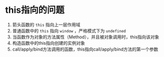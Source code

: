 # this指向的问题

1. 箭头函数的 `this` 指向上一层作用域
2. 普通函数中的 `this` 指向 `window` ，严格模式下为 `undefined`
3. 当函数作为对象的方法属性（Method），并且被对象调用时，this指向该对象
4. 构造函数中的this指向创建的实例对象
5. call/apply/bind方法调用的函数，this指向call/apply/bind方法的第一个参数